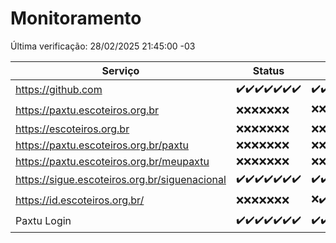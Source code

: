 # Monitoramento

Última verificação: 28/02/2025 21:45:00 -03

|Serviço|Status|Últimas 24h|
|---|---|---|
|https://github.com|<span title="2025-02-22: OK=23">✔️</span><span title="2025-02-23: OK=23">✔️</span><span title="2025-02-24: OK=23">✔️</span><span title="2025-02-25: OK=23">✔️</span><span title="2025-02-26: OK=23">✔️</span><span title="2025-02-27: OK=23">✔️</span><span title="2025-02-28: OK=1">✔️</span>|<span title="27/02/2025 23:14:00 -03 : 200">✔️</span><span title="28/02/2025 00:17:00 -03 : 200">✔️</span><span title="28/02/2025 01:11:00 -03 : 200">✔️</span><span title="28/02/2025 02:09:00 -03 : 200">✔️</span><span title="28/02/2025 03:12:00 -03 : 200">✔️</span><span title="28/02/2025 04:09:00 -03 : 200">✔️</span><span title="28/02/2025 05:11:00 -03 : 200">✔️</span><span title="28/02/2025 06:09:00 -03 : 200">✔️</span><span title="28/02/2025 07:09:00 -03 : 200">✔️</span><span title="28/02/2025 08:07:00 -03 : 200">✔️</span><span title="28/02/2025 09:15:00 -03 : 200">✔️</span><span title="28/02/2025 10:16:00 -03 : 200">✔️</span><span title="28/02/2025 11:08:00 -03 : 200">✔️</span><span title="28/02/2025 12:08:00 -03 : 200">✔️</span><span title="28/02/2025 13:10:00 -03 : 200">✔️</span><span title="28/02/2025 14:07:00 -03 : 200">✔️</span><span title="28/02/2025 15:11:00 -03 : 200">✔️</span><span title="28/02/2025 16:07:00 -03 : 200">✔️</span><span title="28/02/2025 17:09:00 -03 : 200">✔️</span><span title="28/02/2025 18:07:00 -03 : 200">✔️</span><span title="28/02/2025 19:07:00 -03 : 200">✔️</span><span title="28/02/2025 20:08:00 -03 : 200">✔️</span><span title="28/02/2025 21:45:00 -03 : 200">✔️</span>|
|https://paxtu.escoteiros.org.br|<span title="2025-02-22: Falhas=23">❌</span><span title="2025-02-23: Falhas=23">❌</span><span title="2025-02-24: Falhas=23">❌</span><span title="2025-02-25: Falhas=23">❌</span><span title="2025-02-26: Falhas=23">❌</span><span title="2025-02-27: Falhas=23">❌</span><span title="2025-02-28: Falhas=1">❌</span>|<span title="27/02/2025 23:14:00 -03 : 403">❌</span><span title="28/02/2025 00:17:00 -03 : 403">❌</span><span title="28/02/2025 01:11:00 -03 : 200">✔️</span><span title="28/02/2025 02:09:00 -03 : 403">❌</span><span title="28/02/2025 03:12:00 -03 : 403">❌</span><span title="28/02/2025 04:09:00 -03 : 403">❌</span><span title="28/02/2025 05:11:00 -03 : 403">❌</span><span title="28/02/2025 06:09:00 -03 : 403">❌</span><span title="28/02/2025 07:09:00 -03 : 200">✔️</span><span title="28/02/2025 08:07:00 -03 : 403">❌</span><span title="28/02/2025 09:15:00 -03 : 403">❌</span><span title="28/02/2025 10:16:00 -03 : 403">❌</span><span title="28/02/2025 11:08:00 -03 : 200">✔️</span><span title="28/02/2025 12:08:00 -03 : 403">❌</span><span title="28/02/2025 13:10:00 -03 : 403">❌</span><span title="28/02/2025 14:07:00 -03 : 403">❌</span><span title="28/02/2025 15:11:00 -03 : 403">❌</span><span title="28/02/2025 16:07:00 -03 : 403">❌</span><span title="28/02/2025 17:09:00 -03 : 403">❌</span><span title="28/02/2025 18:07:00 -03 : 200">✔️</span><span title="28/02/2025 19:07:00 -03 : 403">❌</span><span title="28/02/2025 20:08:00 -03 : 403">❌</span><span title="28/02/2025 21:45:00 -03 : 403">❌</span>|
|https://escoteiros.org.br|<span title="2025-02-22: Falhas=23">❌</span><span title="2025-02-23: Falhas=23">❌</span><span title="2025-02-24: Falhas=23">❌</span><span title="2025-02-25: Falhas=23">❌</span><span title="2025-02-26: Falhas=23">❌</span><span title="2025-02-27: Falhas=23">❌</span><span title="2025-02-28: Falhas=1">❌</span>|<span title="27/02/2025 23:14:00 -03 : 403">❌</span><span title="28/02/2025 00:17:00 -03 : 403">❌</span><span title="28/02/2025 01:11:00 -03 : 403">❌</span><span title="28/02/2025 02:09:00 -03 : 403">❌</span><span title="28/02/2025 03:12:00 -03 : 403">❌</span><span title="28/02/2025 04:09:00 -03 : 403">❌</span><span title="28/02/2025 05:11:00 -03 : 403">❌</span><span title="28/02/2025 06:09:00 -03 : 403">❌</span><span title="28/02/2025 07:09:00 -03 : 403">❌</span><span title="28/02/2025 08:07:00 -03 : 403">❌</span><span title="28/02/2025 09:15:00 -03 : 403">❌</span><span title="28/02/2025 10:16:00 -03 : 403">❌</span><span title="28/02/2025 11:08:00 -03 : 403">❌</span><span title="28/02/2025 12:08:00 -03 : 403">❌</span><span title="28/02/2025 13:10:00 -03 : 403">❌</span><span title="28/02/2025 14:07:00 -03 : 403">❌</span><span title="28/02/2025 15:11:00 -03 : 403">❌</span><span title="28/02/2025 16:07:00 -03 : 403">❌</span><span title="28/02/2025 17:09:00 -03 : 403">❌</span><span title="28/02/2025 18:07:00 -03 : 403">❌</span><span title="28/02/2025 19:07:00 -03 : 403">❌</span><span title="28/02/2025 20:08:00 -03 : 403">❌</span><span title="28/02/2025 21:45:00 -03 : 403">❌</span>|
|https://paxtu.escoteiros.org.br/paxtu|<span title="2025-02-22: Falhas=23">❌</span><span title="2025-02-23: Falhas=23">❌</span><span title="2025-02-24: Falhas=23">❌</span><span title="2025-02-25: Falhas=23">❌</span><span title="2025-02-26: Falhas=23">❌</span><span title="2025-02-27: Falhas=23">❌</span><span title="2025-02-28: Falhas=1">❌</span>|<span title="27/02/2025 23:14:00 -03 : 403">❌</span><span title="28/02/2025 00:17:00 -03 : 403">❌</span><span title="28/02/2025 01:11:00 -03 : 403">❌</span><span title="28/02/2025 02:09:00 -03 : 403">❌</span><span title="28/02/2025 03:12:00 -03 : 403">❌</span><span title="28/02/2025 04:09:00 -03 : 403">❌</span><span title="28/02/2025 05:11:00 -03 : 403">❌</span><span title="28/02/2025 06:09:00 -03 : 403">❌</span><span title="28/02/2025 07:09:00 -03 : 403">❌</span><span title="28/02/2025 08:07:00 -03 : 403">❌</span><span title="28/02/2025 09:15:00 -03 : 403">❌</span><span title="28/02/2025 10:16:00 -03 : 403">❌</span><span title="28/02/2025 11:08:00 -03 : 403">❌</span><span title="28/02/2025 12:08:00 -03 : 403">❌</span><span title="28/02/2025 13:10:00 -03 : 403">❌</span><span title="28/02/2025 14:07:00 -03 : 403">❌</span><span title="28/02/2025 15:11:00 -03 : 403">❌</span><span title="28/02/2025 16:07:00 -03 : 403">❌</span><span title="28/02/2025 17:09:00 -03 : 403">❌</span><span title="28/02/2025 18:07:00 -03 : 403">❌</span><span title="28/02/2025 19:07:00 -03 : 403">❌</span><span title="28/02/2025 20:08:00 -03 : 403">❌</span><span title="28/02/2025 21:45:00 -03 : 403">❌</span>|
|https://paxtu.escoteiros.org.br/meupaxtu|<span title="2025-02-22: Falhas=23">❌</span><span title="2025-02-23: Falhas=23">❌</span><span title="2025-02-24: Falhas=23">❌</span><span title="2025-02-25: Falhas=23">❌</span><span title="2025-02-26: Falhas=23">❌</span><span title="2025-02-27: Falhas=23">❌</span><span title="2025-02-28: Falhas=1">❌</span>|<span title="27/02/2025 23:14:00 -03 : 403">❌</span><span title="28/02/2025 00:17:00 -03 : 403">❌</span><span title="28/02/2025 01:11:00 -03 : 403">❌</span><span title="28/02/2025 02:09:00 -03 : 403">❌</span><span title="28/02/2025 03:12:00 -03 : 403">❌</span><span title="28/02/2025 04:09:00 -03 : 403">❌</span><span title="28/02/2025 05:11:00 -03 : 403">❌</span><span title="28/02/2025 06:09:00 -03 : 403">❌</span><span title="28/02/2025 07:09:00 -03 : 403">❌</span><span title="28/02/2025 08:07:00 -03 : 403">❌</span><span title="28/02/2025 09:15:00 -03 : 403">❌</span><span title="28/02/2025 10:16:00 -03 : 403">❌</span><span title="28/02/2025 11:08:00 -03 : 403">❌</span><span title="28/02/2025 12:08:00 -03 : 403">❌</span><span title="28/02/2025 13:10:00 -03 : 403">❌</span><span title="28/02/2025 14:07:00 -03 : 403">❌</span><span title="28/02/2025 15:11:00 -03 : 403">❌</span><span title="28/02/2025 16:07:00 -03 : 403">❌</span><span title="28/02/2025 17:09:00 -03 : 403">❌</span><span title="28/02/2025 18:07:00 -03 : 403">❌</span><span title="28/02/2025 19:07:00 -03 : 403">❌</span><span title="28/02/2025 20:08:00 -03 : 403">❌</span><span title="28/02/2025 21:45:00 -03 : 403">❌</span>|
|https://sigue.escoteiros.org.br/siguenacional|<span title="2025-02-22: OK=23">✔️</span><span title="2025-02-23: OK=23">✔️</span><span title="2025-02-24: OK=23">✔️</span><span title="2025-02-25: OK=23">✔️</span><span title="2025-02-26: OK=23">✔️</span><span title="2025-02-27: OK=23">✔️</span><span title="2025-02-28: OK=1">✔️</span>|<span title="27/02/2025 23:14:00 -03 : 200">✔️</span><span title="28/02/2025 00:17:00 -03 : 200">✔️</span><span title="28/02/2025 01:11:00 -03 : 200">✔️</span><span title="28/02/2025 02:09:00 -03 : 200">✔️</span><span title="28/02/2025 03:12:00 -03 : 200">✔️</span><span title="28/02/2025 04:09:00 -03 : 200">✔️</span><span title="28/02/2025 05:11:00 -03 : 200">✔️</span><span title="28/02/2025 06:09:00 -03 : 200">✔️</span><span title="28/02/2025 07:09:00 -03 : 200">✔️</span><span title="28/02/2025 08:07:00 -03 : 200">✔️</span><span title="28/02/2025 09:15:00 -03 : 200">✔️</span><span title="28/02/2025 10:16:00 -03 : 200">✔️</span><span title="28/02/2025 11:08:00 -03 : 200">✔️</span><span title="28/02/2025 12:08:00 -03 : 200">✔️</span><span title="28/02/2025 13:10:00 -03 : 200">✔️</span><span title="28/02/2025 14:07:00 -03 : 200">✔️</span><span title="28/02/2025 15:11:00 -03 : 200">✔️</span><span title="28/02/2025 16:07:00 -03 : 200">✔️</span><span title="28/02/2025 17:09:00 -03 : 200">✔️</span><span title="28/02/2025 18:07:00 -03 : 200">✔️</span><span title="28/02/2025 19:07:00 -03 : 200">✔️</span><span title="28/02/2025 20:08:00 -03 : 200">✔️</span><span title="28/02/2025 21:45:00 -03 : 200">✔️</span>|
|https://id.escoteiros.org.br/|<span title="2025-02-22: Falhas=23">❌</span><span title="2025-02-23: Falhas=23">❌</span><span title="2025-02-24: Falhas=23">❌</span><span title="2025-02-25: Falhas=23">❌</span><span title="2025-02-26: Falhas=23">❌</span><span title="2025-02-27: Falhas=23">❌</span><span title="2025-02-28: Falhas=1">❌</span>|<span title="27/02/2025 23:14:00 -03 : 403">❌</span><span title="28/02/2025 00:17:00 -03 : 200">✔️</span><span title="28/02/2025 01:11:00 -03 : 403">❌</span><span title="28/02/2025 02:09:00 -03 : 403">❌</span><span title="28/02/2025 03:12:00 -03 : 403">❌</span><span title="28/02/2025 04:09:00 -03 : 403">❌</span><span title="28/02/2025 05:11:00 -03 : 403">❌</span><span title="28/02/2025 06:09:00 -03 : 403">❌</span><span title="28/02/2025 07:09:00 -03 : 403">❌</span><span title="28/02/2025 08:07:00 -03 : 403">❌</span><span title="28/02/2025 09:15:00 -03 : 403">❌</span><span title="28/02/2025 10:16:00 -03 : 403">❌</span><span title="28/02/2025 11:08:00 -03 : 403">❌</span><span title="28/02/2025 12:08:00 -03 : 403">❌</span><span title="28/02/2025 13:10:00 -03 : 403">❌</span><span title="28/02/2025 14:07:00 -03 : 403">❌</span><span title="28/02/2025 15:11:00 -03 : 403">❌</span><span title="28/02/2025 16:07:00 -03 : 403">❌</span><span title="28/02/2025 17:09:00 -03 : 403">❌</span><span title="28/02/2025 18:07:00 -03 : 403">❌</span><span title="28/02/2025 19:07:00 -03 : 403">❌</span><span title="28/02/2025 20:08:00 -03 : 403">❌</span><span title="28/02/2025 21:45:00 -03 : 403">❌</span>|
|Paxtu Login|<span title="2025-02-22: OK=23">✔️</span><span title="2025-02-23: OK=23">✔️</span><span title="2025-02-24: OK=23">✔️</span><span title="2025-02-25: OK=23">✔️</span><span title="2025-02-26: OK=23">✔️</span><span title="2025-02-27: OK=23">✔️</span><span title="2025-02-28: OK=1">✔️</span>|<span title="27/02/2025 23:14:00 -03 : 200">✔️</span><span title="28/02/2025 00:17:00 -03 : 200">✔️</span><span title="28/02/2025 01:11:00 -03 : 200">✔️</span><span title="28/02/2025 02:09:00 -03 : 200">✔️</span><span title="28/02/2025 03:12:00 -03 : 200">✔️</span><span title="28/02/2025 04:09:00 -03 : 200">✔️</span><span title="28/02/2025 05:11:00 -03 : 200">✔️</span><span title="28/02/2025 06:09:00 -03 : 200">✔️</span><span title="28/02/2025 07:09:00 -03 : 200">✔️</span><span title="28/02/2025 08:07:00 -03 : 200">✔️</span><span title="28/02/2025 09:15:00 -03 : 200">✔️</span><span title="28/02/2025 10:16:00 -03 : 200">✔️</span><span title="28/02/2025 11:08:00 -03 : 200">✔️</span><span title="28/02/2025 12:08:00 -03 : 200">✔️</span><span title="28/02/2025 13:10:00 -03 : 200">✔️</span><span title="28/02/2025 14:07:00 -03 : 200">✔️</span><span title="28/02/2025 15:11:00 -03 : 200">✔️</span><span title="28/02/2025 16:07:00 -03 : 200">✔️</span><span title="28/02/2025 17:09:00 -03 : 200">✔️</span><span title="28/02/2025 18:07:00 -03 : 200">✔️</span><span title="28/02/2025 19:07:00 -03 : 200">✔️</span><span title="28/02/2025 20:08:00 -03 : 200">✔️</span><span title="28/02/2025 21:45:00 -03 : 200">✔️</span>|
